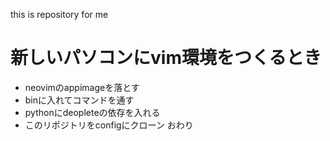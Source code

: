 this is repository for me
# 新しいパソコンにvim環境をつくるとき
- neovimのappimageを落とす
- binに入れてコマンドを通す
- pythonにdeopleteの依存を入れる
- このリポジトリをconfigにクローン
おわり
